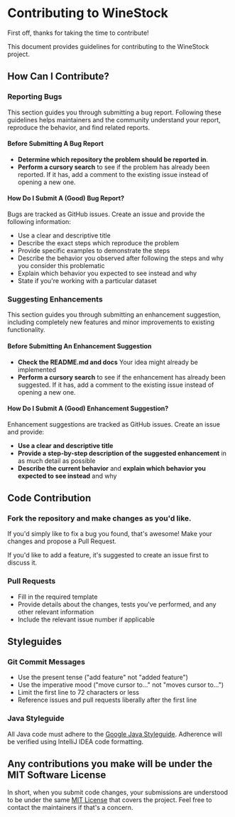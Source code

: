 # Contributing to WineStock

First off, thanks for taking the time to contribute! 

This document provides guidelines for contributing to the WineStock project.

## How Can I Contribute?

### Reporting Bugs

This section guides you through submitting a bug report. Following these guidelines helps maintainers and the community understand your report, reproduce the behavior, and find related reports.

#### Before Submitting A Bug Report

* **Determine which repository the problem should be reported in**.
* **Perform a cursory search** to see if the problem has already been reported. If it has, add a comment to the existing issue instead of opening a new one.

#### How Do I Submit A (Good) Bug Report?

Bugs are tracked as GitHub issues. Create an issue and provide the following information:

* Use a clear and descriptive title
* Describe the exact steps which reproduce the problem
* Provide specific examples to demonstrate the steps
* Describe the behavior you observed after following the steps and why you consider this problematic
* Explain which behavior you expected to see instead and why
* State if you're working with a particular dataset

### Suggesting Enhancements

This section guides you through submitting an enhancement suggestion, including completely new features and minor improvements to existing functionality. 

#### Before Submitting An Enhancement Suggestion

* **Check the README.md and docs** Your idea might already be implemented
* **Perform a cursory search** to see if the enhancement has already been suggested. If it has, add a comment to the existing issue instead of opening a new one.

#### How Do I Submit A (Good) Enhancement Suggestion?

Enhancement suggestions are tracked as GitHub issues. Create an issue and provide:

* **Use a clear and descriptive title**
* **Provide a step-by-step description of the suggested enhancement** in as much detail as possible
* **Describe the current behavior** and **explain which behavior you expected to see instead** and why

## Code Contribution

### Fork the repository and make changes as you'd like. 

If you'd simply like to fix a bug you found, that's awesome! Make your changes and propose a Pull Request.

If you'd like to add a feature, it's suggested to create an issue first to discuss it.

### Pull Requests

* Fill in the required template
* Provide details about the changes, tests you've performed, and any other relevant information
* Include the relevant issue number if applicable

## Styleguides

### Git Commit Messages

* Use the present tense ("add feature" not "added feature")
* Use the imperative mood ("move cursor to..." not "moves cursor to...")
* Limit the first line to 72 characters or less
* Reference issues and pull requests liberally after the first line

### Java Styleguide

All Java code must adhere to the [Google Java Styleguide](https://google.github.io/styleguide/javaguide.html). Adherence will be verified using IntelliJ IDEA code formatting.

## Any contributions you make will be under the MIT Software License

In short, when you submit code changes, your submissions are understood to be under the same [MIT License](http://choosealicense.com/licenses/mit/) that covers the project. Feel free to contact the maintainers if that's a concern.
